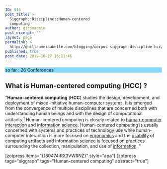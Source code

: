 ```yaml
---
ID: 916
post_title: >
  Siggraph::Discipline::Human-centered
  computing
author: gicomadmin
post_excerpt: ""
layout: page
permalink: >
  http://guillaumeisabelle.com/blogging/corpus-siggraph-discipline-hcc/
published: true
post_date: 2019-10-27 16:11:46
---
```

<!-- wp:paragraph {"customBackgroundColor":"#86d7fa"} -->

<p style="background-color:#86d7fa" class="has-background">
  so far : 26 Conferences
</p>

<!-- /wp:paragraph -->

<!-- wp:block-lab/stc-vision-block {"vision":"Present Discipline::Human-centered computing"} /-->

<!-- wp:heading -->

## What is Human-centered computing (HCC) ?

<!-- /wp:heading -->

<!-- wp:paragraph -->

"**Human-centered computing** (**HCC**) studies the design, development, and deployment of mixed-initiative human-computer systems. It is emerged from the convergence of multiple disciplines that are concerned both with understanding human beings and with the design of computational artifacts.<sup><a href="https://en.wikipedia.org/wiki/Human-centered_computing#cite_note-:2-1">[1]</a></sup> Human-centered computing is closely related to [human-computer interaction][1] and [information science][2]. Human-centered computing is usually concerned with systems and practices of technology use while human-computer interaction is more focused on [ergonomics][3] and the [usability][4] of computing artifacts and information science is focused on practices surrounding the collection, manipulation, and use of [information][5]. "

<!-- /wp:paragraph -->

<!-- wp:shortcode --> [zotpress items="{180474:RX3VWRNZ}" style="apa"] 

<!-- /wp:shortcode -->

<!-- wp:shortcode --> [zotpress tags="siggraph" tags="Human-centered computing" abstract="true"] 

<!-- /wp:shortcode -->

 [1]: https://en.wikipedia.org/wiki/Human-computer_interaction
 [2]: https://en.wikipedia.org/wiki/Information_science
 [3]: https://en.wikipedia.org/wiki/Ergonomics
 [4]: https://en.wikipedia.org/wiki/Usability
 [5]: https://en.wikipedia.org/wiki/Information